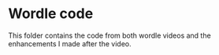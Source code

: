 # Wordle code
This folder contains the code from both wordle videos and the enhancements I made after the video.
